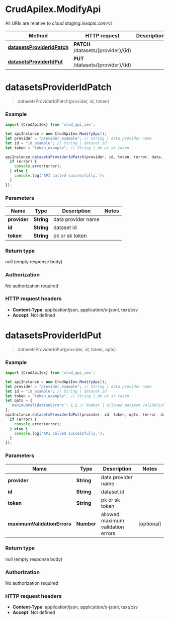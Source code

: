 # CrudApiIex.ModifyApi

All URIs are relative to *cloud.staging.iexapis.com/v1*

Method | HTTP request | Description
------------- | ------------- | -------------
[**datasetsProviderIdPatch**](ModifyApi.md#datasetsProviderIdPatch) | **PATCH** /datasets/{provider}/{id} | 
[**datasetsProviderIdPut**](ModifyApi.md#datasetsProviderIdPut) | **PUT** /datasets/{provider}/{id} | 

<a name="datasetsProviderIdPatch"></a>
# **datasetsProviderIdPatch**
> datasetsProviderIdPatch(provider, id, token)



### Example
```javascript
import {CrudApiIex} from 'crud_api_iex';

let apiInstance = new CrudApiIex.ModifyApi();
let provider = "provider_example"; // String | data provider name
let id = "id_example"; // String | dataset id
let token = "token_example"; // String | pk or sk token

apiInstance.datasetsProviderIdPatch(provider, id, token, (error, data, response) => {
  if (error) {
    console.error(error);
  } else {
    console.log('API called successfully.');
  }
});
```

### Parameters

Name | Type | Description  | Notes
------------- | ------------- | ------------- | -------------
 **provider** | **String**| data provider name | 
 **id** | **String**| dataset id | 
 **token** | **String**| pk or sk token | 

### Return type

null (empty response body)

### Authorization

No authorization required

### HTTP request headers

 - **Content-Type**: application/json, application/x-jsonl, text/csv
 - **Accept**: Not defined

<a name="datasetsProviderIdPut"></a>
# **datasetsProviderIdPut**
> datasetsProviderIdPut(provider, id, token, opts)



### Example
```javascript
import {CrudApiIex} from 'crud_api_iex';

let apiInstance = new CrudApiIex.ModifyApi();
let provider = "provider_example"; // String | data provider name
let id = "id_example"; // String | dataset id
let token = "token_example"; // String | pk or sk token
let opts = { 
  'maximumValidationErrors': 1.2 // Number | allowed maximum validation errors
};
apiInstance.datasetsProviderIdPut(provider, id, token, opts, (error, data, response) => {
  if (error) {
    console.error(error);
  } else {
    console.log('API called successfully.');
  }
});
```

### Parameters

Name | Type | Description  | Notes
------------- | ------------- | ------------- | -------------
 **provider** | **String**| data provider name | 
 **id** | **String**| dataset id | 
 **token** | **String**| pk or sk token | 
 **maximumValidationErrors** | **Number**| allowed maximum validation errors | [optional] 

### Return type

null (empty response body)

### Authorization

No authorization required

### HTTP request headers

 - **Content-Type**: application/json, application/x-jsonl, text/csv
 - **Accept**: Not defined

